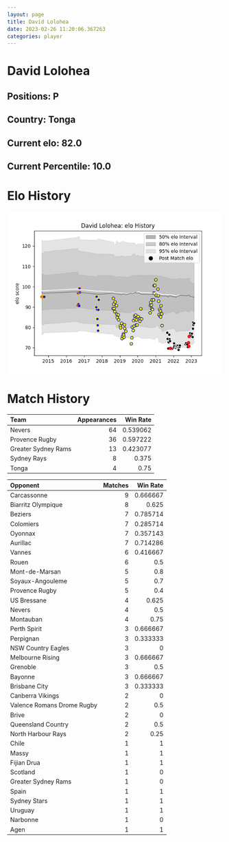 ```yaml
---  
layout: page  
title: David Lolohea  
date: 2023-02-26 11:20:06.367263  
categories: player  
---
```

# David Lolohea

## Positions: P

## Country: Tonga

## Current elo: 82.0

## Current Percentile: 10.0

# Elo History


![elo history](history_DavidLolohea.png)
# Match History


| Team                |   Appearances |   Win Rate |
|:--------------------|--------------:|-----------:|
| Nevers              |            64 |   0.539062 |
| Provence Rugby      |            36 |   0.597222 |
| Greater Sydney Rams |            13 |   0.423077 |
| Sydney Rays         |             8 |   0.375    |
| Tonga               |             4 |   0.75     |

| Opponent                   |   Matches |   Win Rate |
|:---------------------------|----------:|-----------:|
| Carcassonne                |         9 |   0.666667 |
| Biarritz Olympique         |         8 |   0.625    |
| Beziers                    |         7 |   0.785714 |
| Colomiers                  |         7 |   0.285714 |
| Oyonnax                    |         7 |   0.357143 |
| Aurillac                   |         7 |   0.714286 |
| Vannes                     |         6 |   0.416667 |
| Rouen                      |         6 |   0.5      |
| Mont-de-Marsan             |         5 |   0.8      |
| Soyaux-Angouleme           |         5 |   0.7      |
| Provence Rugby             |         5 |   0.4      |
| US Bressane                |         4 |   0.625    |
| Nevers                     |         4 |   0.5      |
| Montauban                  |         4 |   0.75     |
| Perth Spirit               |         3 |   0.666667 |
| Perpignan                  |         3 |   0.333333 |
| NSW Country Eagles         |         3 |   0        |
| Melbourne Rising           |         3 |   0.666667 |
| Grenoble                   |         3 |   0.5      |
| Bayonne                    |         3 |   0.666667 |
| Brisbane City              |         3 |   0.333333 |
| Canberra Vikings           |         2 |   0        |
| Valence Romans Drome Rugby |         2 |   0.5      |
| Brive                      |         2 |   0        |
| Queensland Country         |         2 |   0.5      |
| North Harbour Rays         |         2 |   0.25     |
| Chile                      |         1 |   1        |
| Massy                      |         1 |   1        |
| Fijian Drua                |         1 |   1        |
| Scotland                   |         1 |   0        |
| Greater Sydney Rams        |         1 |   0        |
| Spain                      |         1 |   1        |
| Sydney Stars               |         1 |   1        |
| Uruguay                    |         1 |   1        |
| Narbonne                   |         1 |   0        |
| Agen                       |         1 |   1        |
